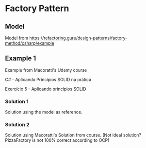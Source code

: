 # Factory Pattern

## Model

Model from https://refactoring.guru/design-patterns/factory-method/csharp/example

## Example 1

Example from Macoratti's Udemy course

C# - Aplicando Princípios SOLID na prática

Exercício 5 - Aplicando princípios SOLID

### Solution 1

Solution using the model as reference.

### Solution 2

Solution using Macoratti's Solution from course.
(Not ideal solution? PizzaFactory is not 100% correct according to OCP)

